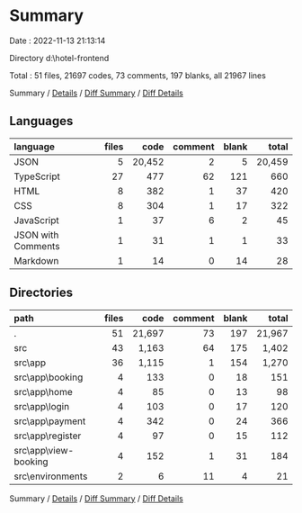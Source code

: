 # Summary

Date : 2022-11-13 21:13:14

Directory d:\\hotel-frontend

Total : 51 files,  21697 codes, 73 comments, 197 blanks, all 21967 lines

Summary / [Details](details.md) / [Diff Summary](diff.md) / [Diff Details](diff-details.md)

## Languages
| language | files | code | comment | blank | total |
| :--- | ---: | ---: | ---: | ---: | ---: |
| JSON | 5 | 20,452 | 2 | 5 | 20,459 |
| TypeScript | 27 | 477 | 62 | 121 | 660 |
| HTML | 8 | 382 | 1 | 37 | 420 |
| CSS | 8 | 304 | 1 | 17 | 322 |
| JavaScript | 1 | 37 | 6 | 2 | 45 |
| JSON with Comments | 1 | 31 | 1 | 1 | 33 |
| Markdown | 1 | 14 | 0 | 14 | 28 |

## Directories
| path | files | code | comment | blank | total |
| :--- | ---: | ---: | ---: | ---: | ---: |
| . | 51 | 21,697 | 73 | 197 | 21,967 |
| src | 43 | 1,163 | 64 | 175 | 1,402 |
| src\\app | 36 | 1,115 | 1 | 154 | 1,270 |
| src\\app\\booking | 4 | 133 | 0 | 18 | 151 |
| src\\app\\home | 4 | 85 | 0 | 13 | 98 |
| src\\app\\login | 4 | 103 | 0 | 17 | 120 |
| src\\app\\payment | 4 | 342 | 0 | 24 | 366 |
| src\\app\\register | 4 | 97 | 0 | 15 | 112 |
| src\\app\\view-booking | 4 | 152 | 1 | 31 | 184 |
| src\\environments | 2 | 6 | 11 | 4 | 21 |

Summary / [Details](details.md) / [Diff Summary](diff.md) / [Diff Details](diff-details.md)